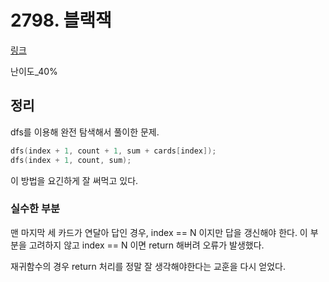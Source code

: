 # 2798. 블랙잭

[링크](https://www.acmicpc.net/problem/2798)

난이도\_40%

## 정리

dfs를 이용해 완전 탐색해서 풀이한 문제.

```cpp
dfs(index + 1, count + 1, sum + cards[index]);
dfs(index + 1, count, sum);
```

이 방법을 요긴하게 잘 써먹고 있다.

### 실수한 부분

맨 마지막 세 카드가 연달아 답인 경우, index == N 이지만 답을 갱신해야 한다.
이 부분을 고려하지 않고 index == N 이면 return 해버려 오류가 발생했다.

재귀함수의 경우 return 처리를 정말 잘 생각해야한다는 교훈을 다시 얻었다.
